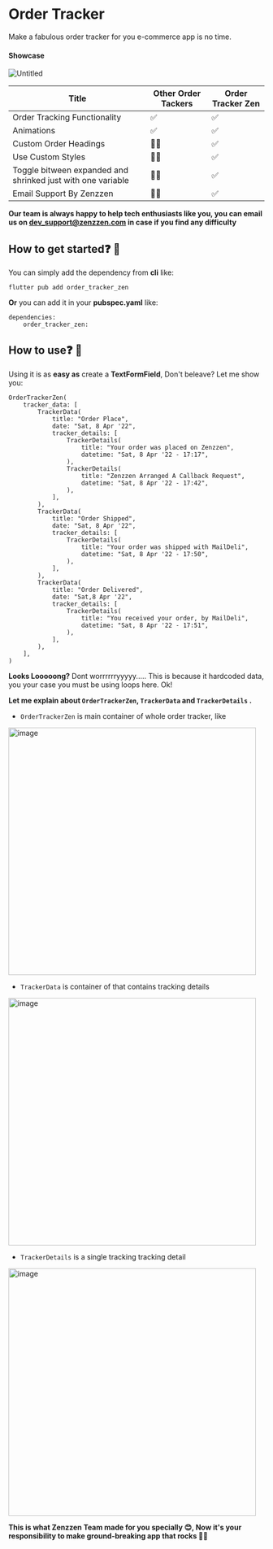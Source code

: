 # Order Tracker
Make a fabulous order tracker for you e-commerce app is no time.

#### Showcase
![Untitled](https://user-images.githubusercontent.com/102783954/230720601-5ccb5f58-b675-470a-ab4c-154cb22113ad.gif)


|Title|Other Order Tackers|Order Tracker Zen
|-|--|--|
| Order Tracking Functionality | ✅ | ✅ |
| Animations | ✅ | ✅ |
| Custom Order Headings | 👎🏻 | ✅ |
| Use Custom Styles | 👎🏻 | ✅ |
| Toggle bitween expanded and shrinked just with one variable | 👎🏻 | ✅ |
| Email Support By Zenzzen | 👎🏻 | ✅ |

**Our team is always happy to help tech enthusiasts like you, you can email us on dev_support@zenzzen.com in case if you find any difficulty** 

## How to get started❓ 🤔
You can simply add the dependency from **cli** like:

    flutter pub add order_tracker_zen
**Or** you can add it in your **pubspec.yaml** like:

    dependencies:
		order_tracker_zen:
	
## How to use❓ 🤔
Using it is as **easy as** create a **TextFormField**, Don't beleave? Let me show you:

```
OrderTrackerZen(
	tracker_data: [
		TrackerData(
			title: "Order Place",
			date: "Sat, 8 Apr '22",
			tracker_details: [
				TrackerDetails(
					title: "Your order was placed on Zenzzen",
					datetime: "Sat, 8 Apr '22 - 17:17",
				),
				TrackerDetails(
					title: "Zenzzen Arranged A Callback Request",
					datetime: "Sat, 8 Apr '22 - 17:42",
				),
			],
		),
		TrackerData(
			title: "Order Shipped",
			date: "Sat, 8 Apr '22",
			tracker_details: [
				TrackerDetails(
					title: "Your order was shipped with MailDeli",
					datetime: "Sat, 8 Apr '22 - 17:50",
				),
			],
		),
		TrackerData(
			title: "Order Delivered",
			date: "Sat,8 Apr '22",
			tracker_details: [
				TrackerDetails(
					title: "You received your order, by MailDeli",
					datetime: "Sat, 8 Apr '22 - 17:51",
				),
			],
		),
	],
)
```
**Looks Looooong?** Dont worrrrrryyyyy.....
This is because it hardcoded data, you your case you must be using loops here. Ok!

**Let me explain about `OrderTrackerZen`, `TrackerData` and `TrackerDetails` .**

 - `OrderTrackerZen` is main container of whole order tracker, like
 <img width="487" alt="image" src="https://user-images.githubusercontent.com/102783954/230720647-97dad7f5-fcb7-4c8f-9f26-e3ac04e94bf6.png">
 
 - `TrackerData` is container of that contains tracking details
 <img width="487" alt="image" src="https://user-images.githubusercontent.com/102783954/230720666-9d501e90-a119-4847-a936-350d0d2afe8d.png">
 
 - `TrackerDetails` is a single tracking tracking detail
 <img width="487" alt="image" src="https://user-images.githubusercontent.com/102783954/230720673-817fd477-aff6-42a5-8398-210da9ecebd6.png">

**This is what Zenzzen Team made for you specially 😊, Now it's your responsibility to make ground-breaking app that rocks 🤘🏻**
